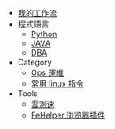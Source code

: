 <!-- * 快速導航 -->
* [我的工作流](/workflow/README.md)
* 程式語言
    <!-- * [Javascript(前端)](/f2e/js/README.md) -->
    * [Python](/b2e/python/README.md)
    * [JAVA](/b2e/java/README.md)
    <!-- * [API 設計](/b2e/api/README.md) -->
    * [DBA](/dba/README.md)
* Category
    <!-- * [Cloud](/ops/cloud/README.md)
    * [Data-Analyst 數據分析](/data-analyst/README.md) -->
    * [Ops 運維](/ops/README.md)
    * [常用 linux 指令](/ops/linux/command.md)
* Tools
    * [雲測速](http://cloudping.bastionhost.org/aliyun/)
    * [FeHelper 浏览器插件](https://www.baidufe.com/fehelper/index/index.html)